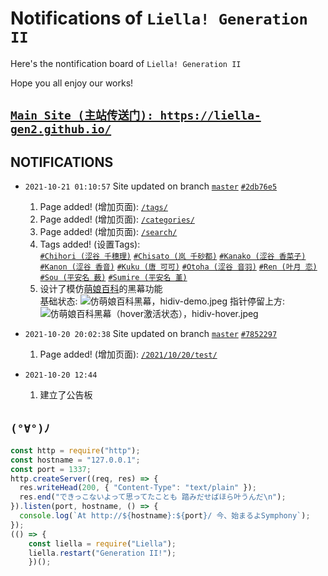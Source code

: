 # Notifications of `Liella! Generation II`

Here's the nontification board of `Liella! Generation II`

Hope you all enjoy our works!

## [`Main Site (主站传送门): https://liella-gen2.github.io/`](https://liella-gen2.github.io/)

## NOTIFICATIONS

* `2021-10-21 01:10:57` Site updated on branch [`master`](https://github.com/liella-gen2/liella-gen2.github.io/tree/master) [`#2db76e5`](https://github.com/liella-gen2/liella-gen2.github.io/commit/2db76e5c29e7658a5447714371b1de26027d6bd5)
  1. Page added! (增加页面): [`/tags/`](https://liella-gen2.github.io/tags/)
  2. Page added! (增加页面): [`/categories/`](https://liella-gen2.github.io/categories/)
  3. Page added! (增加页面): [`/search/`](https://liella-gen2.github.io/search/)
  4. Tags added! (设置Tags):\
     [`#Chihori (涩谷 千穗理)`](https://liella-gen2.github.io/tags/Chihori-涩谷-千穗理/)
     [`#Chisato (岚 千砂都)`](https://liella-gen2.github.io/tags/Chisato-岚-千砂都/)
     [`#Kanako (涩谷 香菜子)`](https://liella-gen2.github.io/tags/Kanako-涩谷-香菜子/)
     [`#Kanon (涩谷 香音)`](https://liella-gen2.github.io/tags/Kanon-涩谷-香音/)
     [`#Kuku (唐 可可)`](https://liella-gen2.github.io/tags/Kuku-唐-可可/)
     [`#Otoha (涩谷 音羽)`](https://liella-gen2.github.io/tags/Otoha-涩谷-音羽/)
     [`#Ren (叶月 恋)`](https://liella-gen2.github.io/tags/Ren-叶月-恋/)
     [`#Sou (平安名 薮)`](https://liella-gen2.github.io/tags/Sou-平安名-薮/)
     [`#Sumire (平安名 堇)`](https://liella-gen2.github.io/tags/Sumire-平安名-堇/)
  5. 设计了模仿[萌娘百科](https://zh.moegirl.org.cn/)的黑幕功能\
     基础状态:
     ![仿萌娘百科黑幕，hidiv-demo.jpeg](https://github.com/liella-gen2/notifications/blob/main/hidiv-demo.jpeg?raw=true)
     指针停留上方:
     ![仿萌娘百科黑幕（hover激活状态），hidiv-hover.jpeg](https://github.com/liella-gen2/notifications/blob/main/hidiv-hover.jpeg?raw=true)

* `2021-10-20 20:02:38` Site updated on branch [`master`](https://github.com/liella-gen2/liella-gen2.github.io/tree/master) [`#7852297`](https://github.com/liella-gen2/liella-gen2.github.io/commit/7852297ef2136acb77a023da8a2fb05585e9c638)
  1. Page added! (增加页面): [`/2021/10/20/test/`](https://liella-gen2.github.io/2021/10/20/test/)

* `2021-10-20 12:44`
  1. 建立了公告板

## `(°∀°)ﾉ`

```js
const http = require("http");
const hostname = "127.0.0.1";
const port = 1337;
http.createServer((req, res) => {
  res.writeHead(200, { "Content-Type": "text/plain" });
  res.end("できっこないよって思ってたことも 踏みだせばほら叶うんだ\n");
}).listen(port, hostname, () => {
  console.log(`At http://${hostname}:${port}/ 今、始まるよSymphony`);
});
(() => {
    const liella = require("Liella");
    liella.restart("Generation II!");
    })();
```
